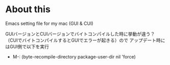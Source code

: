 # About this
Emacs setting file for my mac (GUI & CUI)

GUIバージョンとCUIバージョンでバイトコンパイルした時に挙動が違う？（CUIでバイトコンパイルするとGUIでエラーが起きる）ので
アップデート時にはGUI側で以下を実行
- M-: (byte-recompile-directory package-user-dir nil 'force)
